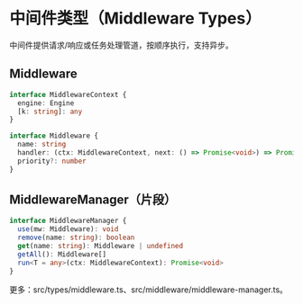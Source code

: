 # 中间件类型（Middleware Types）

中间件提供请求/响应或任务处理管道，按顺序执行，支持异步。

## Middleware

```ts
interface MiddlewareContext {
  engine: Engine
  [k: string]: any
}

interface Middleware {
  name: string
  handler: (ctx: MiddlewareContext, next: () => Promise<void>) => Promise<void>
  priority?: number
}
```

## MiddlewareManager（片段）

```ts
interface MiddlewareManager {
  use(mw: Middleware): void
  remove(name: string): boolean
  get(name: string): Middleware | undefined
  getAll(): Middleware[]
  run<T = any>(ctx: MiddlewareContext): Promise<void>
}
```

更多：src/types/middleware.ts、src/middleware/middleware-manager.ts。
